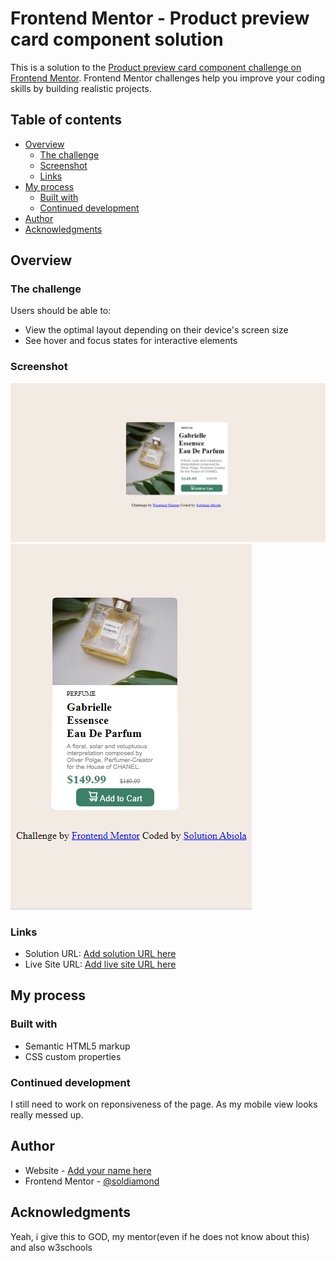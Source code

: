 # Frontend Mentor - Product preview card component solution

This is a solution to the [Product preview card component challenge on Frontend Mentor](https://www.frontendmentor.io/challenges/product-preview-card-component-GO7UmttRfa). Frontend Mentor challenges help you improve your coding skills by building realistic projects. 

## Table of contents

- [Overview](#overview)
  - [The challenge](#the-challenge)
  - [Screenshot](#screenshot)
  - [Links](#links)
- [My process](#my-process)
  - [Built with](#built-with)
  - [Continued development](#continued-development)
- [Author](#author)
- [Acknowledgments](#acknowledgments)


## Overview

### The challenge

Users should be able to:

- View the optimal layout depending on their device's screen size
- See hover and focus states for interactive elements

### Screenshot

![](images/Desktop_view.png)
![](images/Mobile_view.png)



### Links

- Solution URL: [Add solution URL here](https://your-solution-url.com)
- Live Site URL: [Add live site URL here](https://your-live-site-url.com)

## My process

### Built with

- Semantic HTML5 markup
- CSS custom properties




### Continued development

I still need to work on reponsiveness of the page. As my mobile view looks really messed up.


## Author

- Website - [Add your name here](https://www.your-site.com)
- Frontend Mentor - [@soldiamond](https://www.frontendmentor.io/profile/soldiamond)


## Acknowledgments

Yeah, i give this to GOD, my mentor(even if he does not know about this) and also w3schools